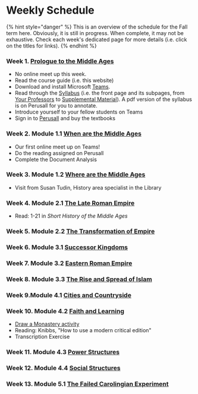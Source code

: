 # Weekly Schedule

{% hint style="danger" %}
This is an overview of the schedule for the Fall term here. Obviously, it is still in progress. When complete, it may not be exhaustive. Check each week's dedicated page for more details \(i.e. click on the titles for links\). 
{% endhint %}

### Week 1. [Prologue to the Middle Ages](prologue-to-the-middle-ages/the-class-begins.md)

* No online meet up this week. 
* Read the course guide \(i.e. this website\)
* Download and install Microsoft [Teams](digital-tools/teams/). 
* Read through the [Syllabus](syllabus/) \(i.e. the front page and its subpages, from [Your Professors](syllabus/your-professor/) to  [Supplemental Material]()\). A pdf version of the syllabus is on Perusall for you to annotate.
* Introduce yourself to your fellow students on Teams
* Sign in to [Perusall](syllabus/textbooks/#login-to-perusall-to-buy-textbooks) and buy the textbooks

### Week 2. Module 1.1 [When are the Middle Ages](module-1.-what-is-the-middle-ages/when-are-the-middle-ages.md)

* Our first online meet up on Teams!
* Do the reading assigned on Perusall
* Complete the Document Analysis 

### Week 3. Module 1.2 [Where are the Middle Ages](module-1.-what-is-the-middle-ages/where-are-the-middle-ages.md)

* Visit from Susan Tudin, History area specialist in the Library

### Week 4. Module 2.1 [The Late Roman Empire](module-1-the-late-antique-world/untitled.md)

* Read: 1-21 in _Short History of the Middle Ages_

### Week 5. Module 2.2 [The Transformation of Empire](module-1-the-late-antique-world/the-transformation-of-empire.md)

### Week 6. Module 3.1 [Successor Kingdoms](module-2-the-post-roman-mediterranean/untitled.md)

### Week 7. Module 3.2 [Eastern Roman Empire](module-2-the-post-roman-mediterranean/the-eastern-roman-empire.md)

### Week 8. Module 3.3 [The Rise and Spread of Islam](module-2-the-post-roman-mediterranean/the-rise-and-spread-of-islam.md)

### Week 9.Module 4.1 [Cities and Countryside](module-4-society-and-culture/cities-vs.-countryside.md)

### Week 10. Module 4.2 [Faith and Learning](module-4-society-and-culture/faith-and-learning.md)

* [Draw a Monastery activity](https://lochinbrouillard.wordpress.com/2019/11/06/class-activity-draw-a-monastery/)
* Reading: Knibbs, "How to use a modern critical edition"
* Transcription Exercise

### Week 11. Module 4.3 [Power Structures](module-4-society-and-culture/structures-of-power.md)

### Week 12. Module 4.4 [Social Structures](module-4-society-and-culture/slaves-and-serfs.md)

### Week 13. Module 5.1 [The Failed Carolingian Experiment](in-closing/the-carolingian-experiment.md) 


